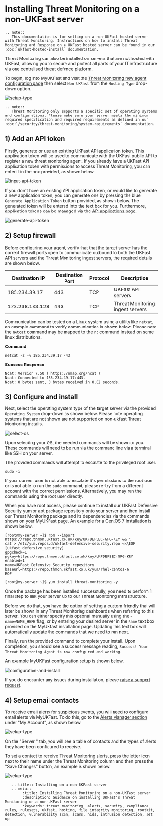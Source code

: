 # Installing Threat Monitoring on a non-UKFast server

```eval_rst
.. note::
   This documentation is for setting on a non-UKFast hosted server with Threat Monitoring. Instructions on how to install Threat Monitoring and Response on a UKFast hosted server can be found in our :doc:`ukfast-hosted-install` documentation.
```

Threat Monitoring can also be installed on servers that are not hosted with UKFast, allowing you to secure and protect all parts of your IT infrastructure via one centralised threat defence platform.

To begin, log into MyUKFast and visit the [Threat Monitoring new agent configuration page](https://my.ukfast.co.uk/threat-monitoring/configuration) then select `Non UKFast` from the `Hosting Type` drop-down option.

![setup-type](files/setup-type.png)

```eval_rst
.. note::
   Threat Monitoring only supports a specific set of operating systems and configurations. Please make sure your server meets the minimum required specification and required requirements as defined in our :doc:`/security/threat-monitoring/system-requirements` documentation.
```

## 1) Add an API token

Firstly, generate or use an existing UKFast API application token. This application token will be used to communicate with the UKFast public API to register a new threat monitoring agent. If you already have a UKFast API application token with permissions to access Threat Monitoring, you can enter it in the box provided, as shown below.

![input-api-token](files/setup-apikey-example.png)

If you don't have an existing API application token, or would like to generate a new application token, you can generate one by pressing the blue `Generate Application Token` button provided, as shown below. The generated token will be entered into the text box for you. Furthermore, application tokens can be managed via the [API applications page](https://my.ukfast.co.uk/applications/index.php).

![generate-api-token](files/setup-apikey.png)

## 2) Setup firewall

Before configuring your agent, verify that that the target server has the correct firewall ports open to communicate outbound to both the UKFast API servers and the Threat Monitoring ingest servers, the required details are shown below.

| Destination IP | Destination Port | Protocol | Description |
|-----|-----|-----|-----|
| 185.234.39.17 | 443 | TCP | UKFast API servers |
| 178.238.133.128 | 443 | TCP | Threat Monitoring ingest servers|

Communication can be tested on a Linux system using a utility like `netcat`, an example command to verify communication is shown below. Please note the `netcat` command may be mapped to the `nc` command instead on some linux distributions.

**Command**

```
netcat -z -v 185.234.39.17 443
```

**Success Response**

```
Ncat: Version 7.50 ( https://nmap.org/ncat )
Ncat: Connected to 185.234.39.17:443.
Ncat: 0 bytes sent, 0 bytes received in 0.02 seconds.
```


## 3) Configure and install

Next, select the operating system type of the target server via the provided  `Operating System` drop-down as shown below. Please note operating systems that are not shown are not supported on non-ukfast Threat Monitoring installs.

![select-os](files/setup-centos.png)

Upon selecting your OS, the needed commands will be shown to you. These commands will need to be run via the command line via a terminal like SSH on your server. 

The provided commands will attempt to escalate to the privileged root user. 

```
sudo -i
```

If your current user is not able to escalate it's permissions to the root user or is not able to run the `sudo` command, please re-try from a different account with the correct permissions. Alternatively, you may run the commands using the root user directly.

When you have root access, please continue to install our UKFast Defensive Security yum or apt package repository onto your server and then install our Threat Monitoring package and its dependencies via the commands shown on your MyUKFast page. An example for a CentOS 7 installation is shown below.

```
[root@my-server ~]$ rpm --import https://repo.thmon.ukfast.co.uk/key/UKFDEFSEC-GPG-KEY && \
cat > /etc/yum.repos.d/ukfast-defensive-security.repo <<\EOF
[ukfast_defensive_security]
gpgcheck=1
pgkey=https://repo.thmon.ukfast.co.uk/key/UKFDEFSEC-GPG-KEY
enabled=1
name=UKFast Defensive Security repository
baseurl=https://repo.thmon.ukfast.co.uk/yum/rhel-centos-6
EOF
```

```
[root@my-server ~]$ yum install threat-monitoring -y
```

Once the package has been installed successfully, you need to perform 1 final step to link your server up to our Threat Monitoring infrastructure. 

Before we do that, you have the option of setting a custom friendly that will later be shown in any Threat Monitoring dashboards when referring to this server. You can either specify this optional manually using the `-name=NAME_HERE` flag, or by entering your desired server in the `Name` text box provided on the MyUKfast installation page. Updating this text box will automatically update the commands that we need to run next.

Finally, run the provided command to complete your install. Upon completion, you should see a success message reading, `Success! Your Threat Monitoring Agent is now configured and working`. 

An example MyUKFast configuration setup is shown below.

![configuration-and-install](files/setup-instructions-and-name.png)

If you do encounter any issues during installation, please [raise a support request](https://my.ukfast.co.uk/pss/create).

## 4) Setup email contacts

To receive email alerts for suspicious events, you will need to configure email alerts via MyUKFast. To do this, go to the [Alerts Manager section](https://my.ukfast.co.uk/alerts-manager/index.php) under "My Account", as shown below.

![setup-type](files/setup-alerts-manager.png)

On the "Server " tab, you will see a table of contacts and the types of alerts they have been configured to receive. 

To set a contact to receive Threat Monitoring alerts, press the letter icon next to their name under the Threat Monitoring column and then press the "Save Changes" button, an example is shown below.

![setup-type](files/setup-contacts.png)


```eval_rst
   .. title:: Installing on a non-UKFast server
   .. meta::
        :title: Installing Threat Monitoring on a non-UKFast server
        :description: Guidance on installing UKFast's Threat Monitoring on a non-UKFast server
        :keywords: threat monitoring, alerts, security, compliance, rules, rulesets, ukfast, hosting, file integrity monitoring, rootkit, detection, vulnerability scan, scans, hids, intrusion detection, set up
